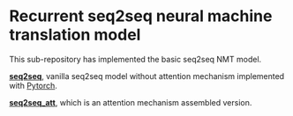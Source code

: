 # Recurrent seq2seq neural machine translation model

This sub-repository has implemented the basic seq2seq NMT model. 

**[seq2seq](https://papers.nips.cc/paper/5346-sequence-to-sequence-learning-with-neural-networks.pdf)**, vanilla seq2seq model without attention mechanism implemented with [Pytorch](https://pytorch.org/).   


**[seq2seq_att](https://arxiv.org/pdf/1409.0473.pdf)**, which is an attention mechanism assembled version.
